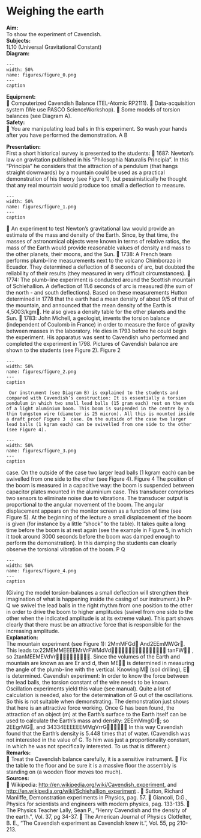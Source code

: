 # Weighing the earth 
    
<b> Aim: </b>  
 To show the experiment of Cavendish.   
<b> Subjects: </b>  
 1L10 (Universal Gravitational Constant)   
<b> Diagram: </b>  
   
```{figure} figures/figure_0.png  
---  
width: 50%  
name: figures/figure_0.png  
---  
caption  
``` 
     
<b> Equipment: </b>  
  Computerized Cavendish Balance (TEL-Atomic RP2111).  Data-acquisition system (We use PASCO ScienceWorkshop).  Some models of torsion balances (see Diagram A).   
<b> Safety: </b>  
  You are manipulating lead balls in this experiment. So wash your hands after you have performed the demonstration.  A                                             B
     
<b> Presentation: </b>  
  First a short historical survey is presented to the students:  1687: Newton’s law on gravitation published in his “Philosophia Naturalis Principia”. In this “Principia” he considers that the attraction of a pendulum (that hangs straight downwards) by a mountain could be used as a practical demonstration of his theory (see Figure 1), but pessimistically he thought that any real mountain would produce too small a deflection to measure.    
```{figure} figures/figure_1.png  
---  
width: 50%  
name: figures/figure_1.png  
---  
caption  
``` 
  An experiment to test Newton’s gravitational law would provide an estimate of the mass and density of the Earth. Since, by that time, the masses of astronomical objects were known in terms of relative ratios, the mass of the Earth would provide reasonable values of density and mass to the other planets, their moons, and the Sun.   1738: A French team performs plumb-line measurements next to the volcano Chimborazo in Ecuador. They determined a deflection of 8 seconds of arc, but doubted the reliability of their results (they measured in very difficult circumstances).   1774: The plumb-line experiment is conducted around the Scottish mountain of Schiehallion. A deflection of 11.6 seconds of arc is measured (the sum of the north - and south deflections). Based on these measurements Hutton determined in 1778 that the earth had a mean density of about 9/5 of that of the mountain, and announced that the mean density of the Earth is 4,5003/kgm. He also gives a density table for the other planets and the Sun.  1783: John Michell, a geologist, invents the torsion balance (independent of Coulomb in France) in order to measure the force of gravity between masses in the laboratory. He dies in 1793 before he could begin the experiment. His apparatus was sent to Cavendish who performed and completed the experiment in 1798. Pictures of Cavendish balance are shown to the students (see Figure 2).    Figure 2   
```{figure} figures/figure_2.png  
---  
width: 50%  
name: figures/figure_2.png  
---  
caption  
``` 
     Our instrument (see Diagram B) is explained to the students and compared with Cavendish’s construction: It is essentially a torsion pendulum in which two small lead balls (15 gram each) rest on the ends of a light aluminium boom. This boom is suspended in the centre by a thin tungsten wire (diameter is 25 micron). All this is mounted inside a draft proof Figure 3  case. On the outside of the case two larger lead balls (1 kgram each) can be swivelled from one side to the other (see Figure 4).   
```{figure} figures/figure_3.png  
---  
width: 50%  
name: figures/figure_3.png  
---  
caption  
``` 
  case. On the outside of the case two larger lead balls (1 kgram each) can be swivelled from one side to the other (see Figure 4). Figure 4 The position of the boom is measured in a capacitive way: the boom is suspended between capacitor plates mounted in the aluminium case. This transducer comprises two sensors to eliminate noise due to vibrations. The transducer output is proportional to the angular movement of the boom. The angular displacement appears on the monitor screen as a function of time (see Figure 5).  At the beginning of the lecture a small displacement of the boom is given (for instance by a little “shock” to the table). It takes quite a long time before the boom is at rest again (see the example in Figure 5, in which it took around 3000 seconds before the boom was damped enough to perform the demonstration). In this damping the students can clearly observe the torsional vibration of the boom. P                 Q   
```{figure} figures/figure_4.png  
---  
width: 50%  
name: figures/figure_4.png  
---  
caption  
``` 
 (Giving the model torsion-balances a small deflection will strengthen their imagination of what is happening inside the casing of our instrument.) In P-Q we swivel the lead balls in the right rhythm from one position to the other in order to drive the boom to higher amplitudes (swivel from one side to the other when the indicated amplitude is at its extreme value). This part shows clearly that there must be an attractive force that is responsible for the increasing amplitude.       
<b> Explanation: </b>  
 The mountain experiment (see Figure 1): 2MmMFGd And2EEmMWGr. This leads to:22MEMMEEEEMrVrFWMdVd tanFW , so 2tanMEEMEVdVr. Since the volumes of the Earth and mountain are known as are Er and d, then ME is determined in measuring the angle of the plumb-line with the vertical. Knowing M (soil drilling), E is determined.  Cavendish experiment: In order to know the force between the lead balls, the torsion constant of the wire needs to be known. Oscillation experiments yield this value (see manual). Quite a lot of calculation is needed, also for the determination of G out of the oscillations. So this is not suitable when demonstrating. The demonstration just shows that here is an attractive force working. Once G has been found, the attraction of an object (m) at the Earth’s surface to the Earth itself can be used to calculate the Earth’s mass and density: 2EEmMmgGr; so 2EEgrMG, and 34334EEEEEEMMgVrrG In this way Cavendish found that the Earth’s density is 5.448 times that of water. (Cavendish was not interested in the value of G. To him was just a proportionality constant, in which he was not specifically interested. To us that is different.)    
<b> Remarks: </b>  
  Treat the Cavendish balance carefully, it is a sensitive instrument.  Fix the table to the floor and be sure it is a massive floor the assembly is standing on (a wooden floor moves too much).   
<b> Sources: </b>  
  Wikipedia: http://en.wikipedia.org/wiki/Cavendish_experiment, and http://en.wikipedia.org/wiki/Schiehallion_experiment .  Sutton, Richard Manliffe, Demonstration experiments in Physics, pag. 57.  Giancoli, D.G., Physics for scientists and engineers with modern physics, pag. 133-135.  The Physics Teacher Lally, Sean P., “Henry Cavendish and the density of the earth.”, Vol. 37, pg 34-37.  The American Journal of Physics Clotfelter, B. E., “The Cavendish experiment as Cavendish knew it.”, Vol. 55, pg 210-213.  